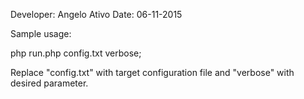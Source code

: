 Developer: Angelo Ativo
Date: 06-11-2015

Sample usage:

php run.php config.txt verbose;

Replace "config.txt" with target configuration file and "verbose" with desired parameter.


